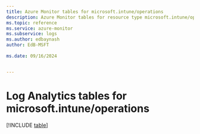 ```yaml
---
title: Azure Monitor tables for microsoft.intune/operations
description: Azure Monitor tables for resource type microsoft.intune/operations
ms.topic: reference
ms.service: azure-monitor
ms.subservice: logs
ms.author: edbaynash
author: EdB-MSFT
   
ms.date: 09/16/2024


---
```


# Log Analytics tables for microsoft.intune/operations  

[!INCLUDE [table](~/reusable-content/ce-skilling/azure/includes/azure-monitor/reference/tables/microsoft-intune_operations-include.md)]

